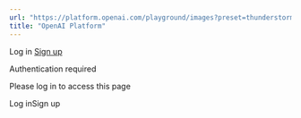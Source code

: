 ```yaml
---
url: "https://platform.openai.com/playground/images?preset=thunderstorm"
title: "OpenAI Platform"
---
```


Log in [Sign up](https://platform.openai.com/signup)

Authentication required

Please log in to access this page

Log inSign up